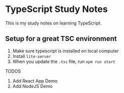 # TypeScript Study Notes

This is my study notes on learning TypeScript. 

## Setup for a great TSC environment
1. Make sure typescript is installed on local computer
2. Install `lite-server` 
3. When you update the `.tsc` file, run `npm run start`

TODOS
1. Add React App Demo
2. Add NodeJS Demo